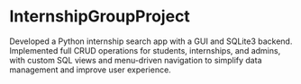 # InternshipGroupProject
Developed a Python internship search app with a GUI and SQLite3 backend. Implemented full CRUD operations for students, internships, and admins, with custom SQL views and menu-driven navigation to simplify data management and improve user experience.
